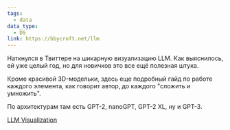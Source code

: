 ```yaml
---
tags:
  - data
data_type:
  - DS
link: https://bbycroft.net/llm
---
```

Наткнулся в Твиттере на шикарную визуализацию LLM. Как выяснилось, ей уже целый год, но для новичков это все ещё полезная штука.

Кроме красивой 3D-модельки, здесь еще подробный гайд по работе каждого элемента, как говорит автор, до каждого "сложить и умножить".

По архитектурам там есть GPT-2, nanoGPT, GPT-2 XL, ну и GPT-3.

[LLM Visualization](https://bbycroft.net/llm)